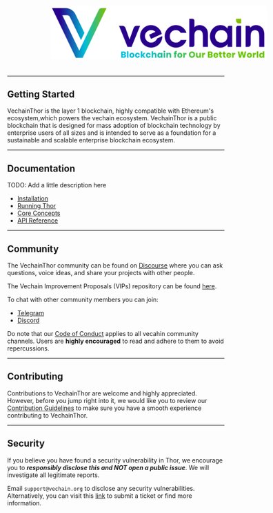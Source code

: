 <p align="center">
  <a href="https://www.vechain.org/vechainthor/">
    <picture style="padding: 80px;">
        <source srcset="docs/assets/banner-dark-mode.png"  media="(prefers-color-scheme: dark)" >
        <img src="docs/assets/banner-light-mode.png" style="padding: 20px;">
    </picture>
  </a>
</p>

---

## Getting Started

VechainThor is the layer 1 blockchain, highly compatible with Ethereum's ecosystem,which powers the vechain ecosystem. VechainThor is a public blockchain that is designed for mass adoption of blockchain technology by enterprise users of all sizes and is intended to serve as a foundation for a sustainable and scalable enterprise blockchain ecosystem.

___

## Documentation

TODO: Add a little description here

- [Installation](./docs/installation.md) 
- [Running Thor](./docs/running-thor.md)
- [Core Concepts](https://docs.vechain.org/core-concepts)
- [API Reference](https://mainnet.blue.dev.node.vechain.org)

---

## Community

The VechainThor community can be found on [Discourse](https://vechain.discourse.group/) where you can ask questions, voice ideas, and share your projects with other people.

The Vechain Improvement Proposals (VIPs) repository can be found [here](https://github.com/vechain/VIPs).

To chat with other community members you can join:
- [Telegram](https://t.me/VechainDevCommunity)
- [Discord](https://t.me/VeChainDevCommunity)

Do note that our [Code of Conduct](./docs/CODE_OF_CONDUCT.md) applies to all vecahin community channels. Users are **highly encouraged** to read and adhere to them to avoid repercussions.

---

## Contributing

Contributions to VechainThor are welcome and highly appreciated. However, before you jump right into it, we would like you to review our [Contribution Guidelines](./docs/CONTRIBUTING.md) to make sure you have a smooth experience contributing to VechainThor.

---

## Security

If you believe you have found a security vulnerability in Thor, we encourage you to **_responsibly disclose this and NOT open a public issue_**. We will investigate all legitimate reports.

Email `support@vechain.org` to disclose any security vulnerabilities. Alternatively, you can visit this [link](https://support.vechain.org/support/tickets/new) to submit a ticket or find more information.
